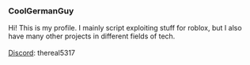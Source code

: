 ### CoolGermanGuy
Hi! This is my profile. I mainly script exploiting stuff for roblox, but I also have many other projects in different fields of tech.
<br>
<br>
[Discord](https://discord.com/channels/@me): thereal5317
